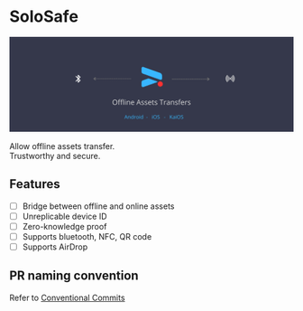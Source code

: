 # SoloSafe

<div style="text-align:center">
<img src="./solosafe_cover.png" max-width="500" min-width="200"/>
</div>

Allow offline assets transfer.  
Trustworthy and secure.  

## Features

- [ ] Bridge between offline and online assets
- [ ] Unreplicable device ID 
- [ ] Zero-knowledge proof
- [ ] Supports bluetooth, NFC, QR code
- [ ] Supports AirDrop

## PR naming convention

Refer to [Conventional Commits](https://www.conventionalcommits.org/en/v1.0.0/)